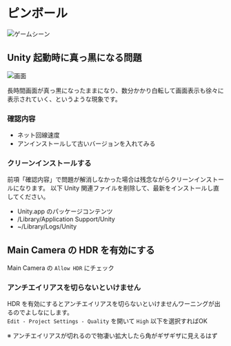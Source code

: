 # ピンボール

![ゲームシーン](https://raw.github.com/caorol/PinBall/master/gamescene.png)

## Unity 起動時に真っ黒になる問題
![画面](https://raw.github.com/caorol/PinBall/master/unityblack.png)

長時間画面が真っ黒になったままになり、数分かかり白転して画面表示も徐々に表示されていく、というような現象です。


### 確認内容
- ネット回線速度
- アンインストールして古いバージョンを入れてみる

### クリーンインストールする
前項「確認内容」で問題が解消しなかった場合は残念ながらクリーンインストールになります。
以下 Unity 関連ファイルを削除して、最新をインストールし直してください。
- Unity.app のパッケージコンテンツ
- /Library/Application Support/Unity
- ~/Library/Logs/Unity


## Main Camera の HDR を有効にする
Main Camera の `Allow HDR` にチェック
### アンチエイリアスを切らないといけません
HDR を有効にするとアンチエイリアスを切らないといけませんワーニングが出るのでよしなにします。  
`Edit - Project Settings - Quality` を開いて `High` 以下を選択すればOK

※ アンチエイリアスが切れるので物凄い拡大したら角がギザギザに見えるはず
